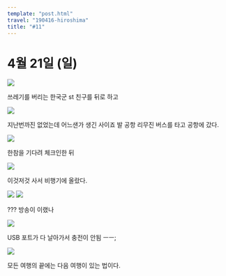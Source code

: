 ```yaml
---
template: "post.html"
travel: "190416-hiroshima"
title: "#11"
---
```


# 4월 21일 (일)

![](/190416-hiroshima/11_01.jpg)

쓰레기를 버리는 한국군 st 친구를 뒤로 하고

![](/190416-hiroshima/11_02.jpg)

지난번까진 없었는데 어느샌가 생긴 사이죠 발 공항 리무진 버스를 타고 공항에 갔다.

![](/190416-hiroshima/11_03.jpg)

한참을 기다려 체크인한 뒤

![](/190416-hiroshima/11_04.jpg)

이것저것 사서 비행기에 올랐다.

![](/190416-hiroshima/11_05.jpg)
![](/190416-hiroshima/11_06.jpg)

??? 방송이 이랬나

![](/190416-hiroshima/11_07.jpg)

USB 포트가 다 날아가서 충전이 안됨 ㅡㅡ;

![](/190416-hiroshima/11_08.jpg)

모든 여행의 끝에는 다음 여행이 있는 법이다.
